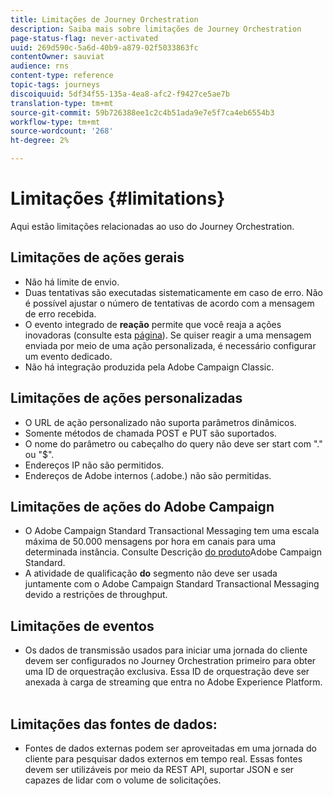 ```yaml
---
title: Limitações de Journey Orchestration
description: Saiba mais sobre limitações de Journey Orchestration
page-status-flag: never-activated
uuid: 269d590c-5a6d-40b9-a879-02f5033863fc
contentOwner: sauviat
audience: rns
content-type: reference
topic-tags: journeys
discoiquuid: 5df34f55-135a-4ea8-afc2-f9427ce5ae7b
translation-type: tm+mt
source-git-commit: 59b726388ee1c2c4b51ada9e7e5f7ca4eb6554b3
workflow-type: tm+mt
source-wordcount: '268'
ht-degree: 2%

---
```



# Limitações {#limitations}

Aqui estão limitações relacionadas ao uso do Journey Orchestration.

## Limitações de ações gerais

* Não há limite de envio. 
* Duas tentativas são executadas sistematicamente em caso de erro. Não é possível ajustar o número de tentativas de acordo com a mensagem de erro recebida. 
* O evento integrado de **reação** permite que você reaja a ações inovadoras (consulte esta [página](../building-journeys/reaction-events.md)). Se quiser reagir a uma mensagem enviada por meio de uma ação personalizada, é necessário configurar um evento dedicado. 
* Não há integração produzida pela Adobe Campaign Classic.
 
## Limitações de ações personalizadas

* O URL de ação personalizado não suporta parâmetros dinâmicos. 
* Somente métodos de chamada POST e PUT são suportados. 
* O nome do parâmetro ou cabeçalho do query não deve ser start com &quot;.&quot; ou &quot;$&quot;. 
* Endereços IP não são permitidos. 
* Endereços de Adobe internos (.adobe.) não são permitidas.
 

## Limitações de ações do Adobe Campaign

* O Adobe Campaign Standard Transactional Messaging tem uma escala máxima de 50.000 mensagens por hora em canais para uma determinada instância. Consulte Descrição [do produto](https://helpx.adobe.com/legal/product-descriptions/campaign-standard.html)Adobe Campaign Standard. 
* A atividade de qualificação **do** segmento não deve ser usada juntamente com o Adobe Campaign Standard Transactional Messaging devido a restrições de throughput.
 
## Limitações de eventos

* Os dados de transmissão usados para iniciar uma jornada do cliente devem ser configurados no Journey Orchestration primeiro para obter uma ID de orquestração exclusiva. Essa ID de orquestração deve ser anexada à carga de streaming que entra no Adobe Experience Platform.
 

## Limitações das fontes de dados:

* Fontes de dados externas podem ser aproveitadas em uma jornada do cliente para pesquisar dados externos em tempo real. Essas fontes devem ser utilizáveis por meio da REST API, suportar JSON e ser capazes de lidar com o volume de solicitações.